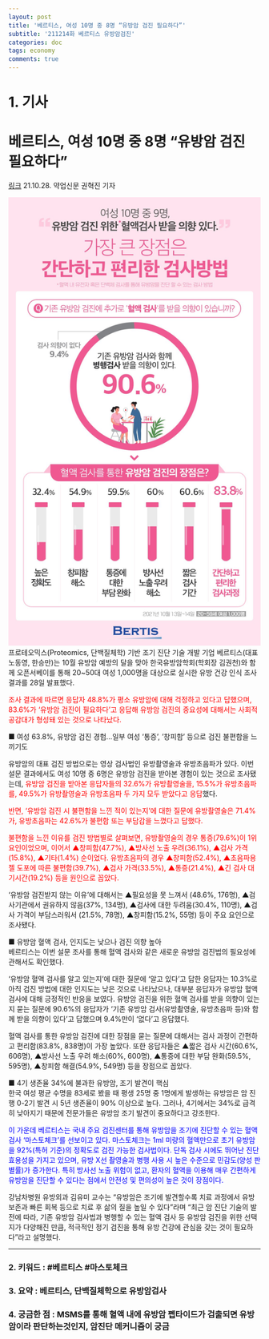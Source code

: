 ```yaml
---
layout: post
title: '베르티스, 여성 10명 중 8명 “유방암 검진 필요하다”'
subtitle: '211214화 베르티스 유방암검진'
categories: doc
tags: economy
comments: true
---
```


# 1. 기사

베르티스, 여성 10명 중 8명 “유방암 검진 필요하다”
==========
[링크](https://www.yakup.com/news/index.html?mode=view&cat=12&nid=262420)
21.10.28. 약업신문 권혁진 기자   

<img src="/assets/img/211214Tue_BertisCancer.png">
프로테오믹스(Proteomics, 단백질체학) 기반 조기 진단 기술 개발 기업 베르티스(대표 노동영, 한승만)는 10월 유방암 예방의 달을 맞아 한국유방암학회(학회장 김권천)와 함께 오픈서베이를 통해 20~50대 여성 1,000명을 대상으로 실시한 유방 건강 인식 조사 결과를 28일 발표했다.   

<span style="color:red">조사 결과에 따르면 응답자 48.8%가 평소 유방암에 대해 걱정하고 있다고 답했으며, 83.6%가 ‘유방암 검진이 필요하다’고 응답해 유방암 검진의 중요성에 대해서는 사회적 공감대가 형성돼 있는 것으로 나타났다.</span>   

■ 여성 63.8%, 유방암 검진 경험…일부 여성 ‘통증’, ’창피함’ 등으로 검진 불편함을 느끼기도   

유방암의 대표 검진 방법으로는 영상 검사법인 유방촬영술과 유방초음파가 있다. 이번 설문 결과에서도 여성 10명 중 6명은 유방암 검진을 받아본 경험이 있는 것으로 조사됐는데, <span style="color:red">유방암 검진을 받아본 응답자들의 32.6%가 유방촬영술을, 15.5%가 유방초음파를, 49.5%가 유방촬영술과 유방초음파 두 가지 모두 받았다고 응답</span>했다.   

<span style="color:red">반면, ‘유방암 검진 시 불편함을 느낀 적이 있는지’에 대한 질문에 유방촬영술은 71.4%가, 유방초음파는 42.6%가 불편함 또는 부담감을 느꼈다고 답했다.</span>   

<span style="color:red">불편함을 느낀 이유를 검진 방법별로 살펴보면, 유방촬영술의 경우 통증(79.6%)이 1위 요인이었으며, 이어서 ▲창피함(47.7%), ▲방사선 노출 우려(36.1%), ▲검사 가격(15.8%), ▲기타(1.4%) 순이었다. 유방초음파의 경우 ▲창피함(52.4%), ▲초음파용 젤 도포에 따른 불편함(39.7%), ▲검사 가격(33.5%), ▲통증(21.4%), ▲긴 검사 대기시간(19.2%) 등을 원인으로 꼽았다.</span>   

‘유방암 검진받지 않는 이유’에 대해서는 ▲필요성을 못 느껴서 (48.6%, 176명), ▲검사기관에서 권유하지 않음(37%, 134명), ▲검사에 대한 두려움(30.4%, 110명), ▲검사 가격이 부담스러워서 (21.5%, 78명), ▲창피함(15.2%, 55명) 등이 주요 요인으로 조사됐다.   

■ 유방암 혈액 검사, 인지도는 낮으나 검진 의향 높아   
베르티스는 이번 설문 조사를 통해 혈액 검사와 같은 새로운 유방암 검진법의 필요성에 관해서도 확인했다.   

‘유방암 혈액 검사를 알고 있는지’에 대한 질문에 ‘알고 있다’고 답한 응답자는 10.3%로 아직 검진 방법에 대한 인지도는 낮은 것으로 나타났으나, 대부분 응답자가 유방암 혈액 검사에 대해 긍정적인 반응을 보였다. 유방암 검진을 위한 혈액 검사를 받을 의향이 있는지 묻는 질문에 90.6%의 응답자가 ‘기존 유방암 검사(유방촬영술, 유방초음파 등)와 함께 받을 의향이 있다’고 답했으며 9.4%만이 ‘없다’고 응답했다.   

혈액 검사를 통한 유방암 검진에 대한 장점을 묻는 질문에 대해서는 검사 과정이 간편하고 편리함(83.8%, 838명)이 가장 높았다. 또한 응답자들은 ▲짧은 검사 시간(60.6%, 606명), ▲방사선 노출 우려 해소(60%, 600명), ▲통증에 대한 부담 완화(59.5%, 595명), ▲창피함 해결(54.9%, 549명) 등을 장점으로 꼽았다.   

■ 4기 생존율 34%에 불과한 유방암, 조기 발견이 핵심   
한국 여성 평균 수명을 83세로 봤을 때 평생 25명 중 1명에게 발생하는 유방암은 암 진행 0-2기 발견 시 5년 생존율이 90% 이상으로 높다. 그러나, 4기에서는 34%로 급격히 낮아지기 때문에 전문가들은 유방암 조기 발견이 중요하다고 강조한다.   

<span style="color:blue">이 가운데 베르티스는 국내 주요 검진센터를 통해 유방암을 조기에 진단할 수 있는 혈액 검사 ‘마스토체크’를 선보이고 있다. 마스토체크는 1ml 미량의 혈액만으로 초기 유방암을 92%(특허 기준)의 정확도로 검진 가능한 검사법이다. 단독 검사 시에도 뛰어난 진단 효용성을 가지고 있으며, 유방 X선 촬영술과 병행 사용 시 높은 수준으로 민감도(양성 판별률)가 증가한다. 특히 방사선 노출 위험이 없고, 환자의 혈액을 이용해 매우 간편하게 유방암을 진단할 수 있다는 점에서 안전성 및 편의성이 높은 것이 장점이다.</span>   

강남차병원 유방외과 김유미 교수는 “유방암은 조기에 발견할수록 치료 과정에서 유방 보존과 빠른 회복 등으로 치료 후 삶의 질을 높일 수 있다”라며 “최근 암 진단 기술의 발전에 따라, 기존 유방암 검사법과 병행할 수 있는 혈액 검사 등 유방암 검진을 위한 선택지가 다양해진 만큼, 적극적인 정기 검진을 통해 유방 건강에 관심을 갖는 것이 필요하다”라고 설명했다.   

* * *

### 2. 키워드 : \#베르티스 \#마스토체크
### 3. 요약 : 베르티스, 단백질체학으로 유방암검사
### 4. 궁금한 점 : MSMS를 통해 혈액 내에 유방암 펩타이드가 검출되면 유방암이라 판단하는것인지, 암진단 메커니즘이 궁금
